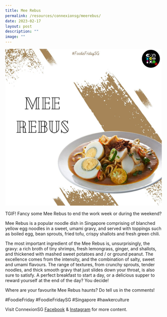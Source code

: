 ```yaml
---
title: Mee Rebus
permalink: /resources/connexionsg/meerebus/
date: 2023-02-17
layout: post
description: ""
image: ""
---
```

![](/images/connexionsg/2023/331210737_1204059483804800_5083040130543676362_n.jpg)

TGIF! Fancy some Mee Rebus to end the work week or during the weekend?

Mee Rebus is a popular noodle dish in Singapore comprising of blanched yellow egg noodles in a sweet, umami gravy, and served with toppings such as boiled egg, bean sprouts, fried tofu, crispy shallots and fresh green chili.

The most important ingredient of the Mee Rebus is, unsurprisingly, the gravy: a rich broth of tiny shrimps, fresh lemongrass, ginger, and shallots, and thickened with mashed sweet potatoes and / or ground peanut. The excellence comes from the intensity, and the combination of salty, sweet and umami flavours. The range of textures, from crunchy sprouts, tender noodles, and thick smooth gravy that just slides down your throat, is also sure to satisfy. A perfect breakfast to start a day, or a delicious supper to reward yourself at the end of the day? You decide!

Where are your favourite Mee Rebus haunts? Do tell us in the comments!

#FoodieFriday #FoodieFridaySG #Singapore #hawkerculture

Visit ConnexionSG [Facebook](https://www.facebook.com/ConnexionSG) & [Instagram](https://www.instagram.com/connexionsg/) for more content.